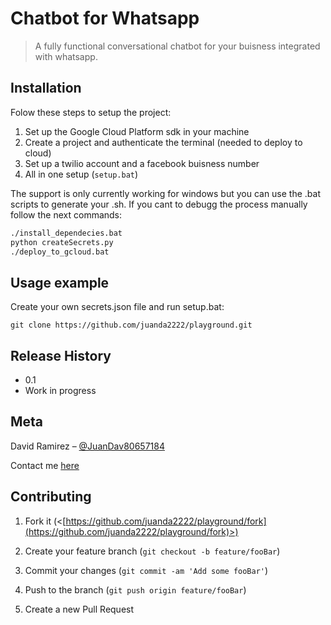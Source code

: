# Chatbot for Whatsapp

> A fully functional conversational chatbot for your buisness integrated with whatsapp.  

## Installation

Folow these steps to setup the project:
  
1. Set up the Google Cloud Platform sdk in your machine
2. Create a project and authenticate the terminal (needed to deploy to cloud)
3. Set up a twilio account and a facebook buisness number
3. All in one setup (`setup.bat`)

The support is only currently working for windows but you can use the .bat scripts to generate your .sh.
If you cant to debugg the process manually follow the next commands:

```sh
./install_dependecies.bat
python createSecrets.py
./deploy_to_gcloud.bat
```
  
## Usage example

Create your own secrets.json file and run setup.bat:
```
git clone https://github.com/juanda2222/playground.git
```

 

  

## Release History

  

* 0.1
* Work in progress

  

## Meta

  

David Ramirez – [@JuanDav80657184]([https://twitter.com/JuanDav80657184](https://twitter.com/JuanDav80657184))

Contact me [here]([https://david.alfagenos.com/contact](https://david.alfagenos.com/contact)) 

  

## Contributing

  

1. Fork it (<[https://github.com/juanda2222/playground/fork](https://github.com/juanda2222/playground/fork)>)

2. Create your feature branch (`git checkout -b feature/fooBar`)

3. Commit your changes (`git commit -am 'Add some fooBar'`)

4. Push to the branch (`git push origin feature/fooBar`)

5. Create a new Pull Request